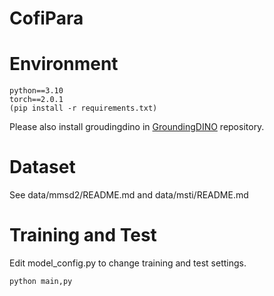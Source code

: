 # CofiPara

# Environment
```
python==3.10
torch==2.0.1
(pip install -r requirements.txt)
```
Please also install groudingdino in [GroundingDINO](https://github.com/IDEA-Research/GroundingDINO) repository.

# Dataset

See data/mmsd2/README.md and data/msti/README.md

# Training and Test
Edit model_config.py to change training and test settings.
```
python main,py
```
